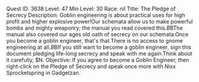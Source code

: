 Quest ID: 3638
Level: 47
Min Level: 30
Race: nil
Title: The Pledge of Secrecy
Description: Goblin engineering is about practical uses for high profit and higher explosive power!Our schemata allow us to make powerful bombs and mighty weaponry; the manual you read covered this.$B$BThe manual also covered our ages old oath of secrecy on our schemata.Once you become a goblin engineer, that's that.There is no access to gnome engineering at all.$B$BIf you still want to become a goblin engineer, sign this document pledging life-long secrecy and speak with me again.Think about it carefully, $N.
Objective: If you agree to become a Goblin Engineer, then right-click on the Pledge of Secrecy and speak once more with Nixx Sprocketspring in Gadgetzan.
